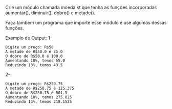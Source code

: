 Crie um módulo chamada moeda.kt que tenha as funções incorporadas aumentar(), diminuir(), dobro() e metade().

Faça também um programa que importe esse módulo e use algumas dessas funções.

Exemplo de Output:
1-
~~~
Digite um preço: R$50
A metade de R$50.0 é 25.0
O dobro de R$50.0 é 100.0
Aumentando 10%, temos 55.0
Reduzindo 13%, temos 43.5
~~~

2-
~~~
Digite um preço: R$250.75
A metade de R$250.75 é 125.375
O dobro de R$250.75 é 501.5
Aumentando 10%, temos 275.825
Reduzindo 13%, temos 218.1525
~~~
